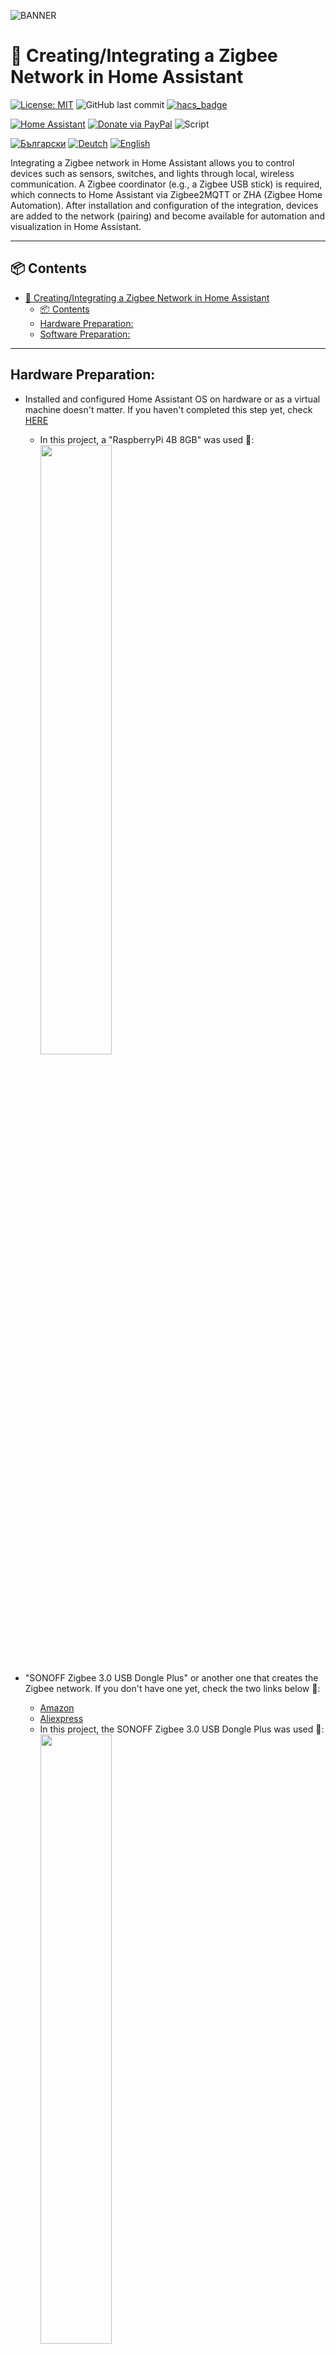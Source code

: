 ![BANNER](/img/banner.png)

# 🛜 Creating/Integrating a Zigbee Network in Home Assistant
[![License: MIT](https://img.shields.io/badge/License-MIT-yellow.svg?color=ff00d8)](https://opensource.org/licenses/MIT)
![GitHub last commit](https://img.shields.io/github/last-commit/Bacard1/HASS-ZigbeeNetwork.svg?color=ff00d8)
[![hacs_badge](https://img.shields.io/badge/HACS-2025.5.3-orange.svg?color=ff00d8)](https://github.com/hacs/integration)

[![Home Assistant](https://img.shields.io/badge/.-HOME_ASSISTANT-blue?logo=homeassistant)](https://www.home-assistant.io/) 
[![Donate via PayPal](https://img.shields.io/badge/PayPal-DONATE-blue?logo=paypal)](https://www.paypal.com/donate/?hosted_button_id=AAWFZVF2XCP5A)
![Script](https://img.shields.io/badge/Script-YAML-blue?logo=yaml)

[![Български](https://img.shields.io/badge/BG-ЕЗИК-gree?logo=translate&labelColor=gray&style=flat-square&link=https://example.com/bg
)](BG.md)
[![Deutch](https://img.shields.io/badge/DE-SPRACHE-gree?logo=translate&labelColor=gray&style=flat-square&link=https://example.com/bg
)](DE.md)
[![English](https://img.shields.io/badge/EN-LANGUAGE-gree?logo=translate&labelColor=gray&style=flat-square&link=https://example.com/bg)](README.md)

Integrating a Zigbee network in Home Assistant allows you to control devices such as sensors, switches, and lights through local, wireless communication. A Zigbee coordinator (e.g., a Zigbee USB stick) is required, which connects to Home Assistant via Zigbee2MQTT or ZHA (Zigbee Home Automation). After installation and configuration of the integration, devices are added to the network (pairing) and become available for automation and visualization in Home Assistant.

---

## 📦 Contents

- [🛜 Creating/Integrating a Zigbee Network in Home Assistant](#-creatingintegrating-a-zigbee-network-in-home-assistant)
  - [📦 Contents](#-contents)
  - [Hardware Preparation:](#hardware-preparation)
  - [Software Preparation:](#software-preparation)

---

## Hardware Preparation:

- Installed and configured Home Assistant OS on hardware or as a virtual machine doesn't matter. If you haven't completed this step yet, check [HERE](https://www.home-assistant.io/installation/)
  - In this project, a "RaspberryPi 4B 8GB" was used 🔽:<br> <img align="center" src="/img/RASP PI 4B.png" width="50%" height="50%">


- "SONOFF Zigbee 3.0 USB Dongle Plus" or another one that creates the Zigbee network. If you don't have one yet, check the two links below 🔽:
  - [Amazon](https://www.amazon.de/dp/B09KZX4WSB?ref=ppx_yo2ov_dt_b_fed_asin_title)
  - [Aliexpress](https://de.aliexpress.com/item/1005004266559661.html?spm=a2g0o.productlist.main.1.29cfYELkYELkj7&algo_pvid=d6c4c86f-f945-433c-addd-962a0da0c955&algo_exp_id=d6c4c86f-f945-433c-addd-962a0da0c955-0&pdp_npi=4%40dis%21EUR%2138.16%2120.99%21%21%2140.55%2122.30%21%402103890117306177577828936efd34%2112000028571354347%21sea%21DE%21749630241%21X&curPageLogUid=DHGOVitBimE5&utparam-url=scene%3Asearch%7Cquery_from%3A) 
  - In this project, the SONOFF Zigbee 3.0 USB Dongle Plus was used 🔽: <br> <img align="center" src="/img/Sonoff zigbee3.0 Dongel.png" width="50%" height="50%">
> [!WARNING]
>RECOMMENDED: Use the "SONOFF Zigbee 3.0 USB Dongle Plus" with a USB extension cable. The reason is that all Zigbee 3.0 USB Dongles are affected by the operation of the hardware and cause problems in the network! If you are unsure which one to choose, check the link below 🔽:
>    - [Aliexpress](https://de.aliexpress.com/item/1005007442670601.html?spm=a2g0o.order_list.order_list_main.75.6e4f5c5f9wWYJ0&gatewayAdapt=glo2deu)

## Software Preparation:
- **Updating the Firmware on "SONOFF Zigbee 3.0 USB Dongle Plus":** even though it’s brand new, updating the firmware is mandatory. This avoids unwanted compatibility issues between add-ons or devices. The links below provide everything you need 🔽:
  - [Drivers:](https://www.silabs.com/developer-tools/usb-to-uart-bridge-vcp-drivers?tab=downloads) first download and install the VCP Drivers on a Windows or MAC device, then restart the OS.
  - [Flashing software:](https://zig-star.com/radio-docs/quick-start/#5have-fun) download ZigStar and connect the "SONOFF Zigbee 3.0 USB Dongle Plus" to one of the USB ports.
  - [Firmware coordinator:](https://github.com/Koenkk/Z-Stack-firmware/tree/master/coordinator/Z-Stack_3.x.0/bin) download the latest version and add it to ZigStar.
  - [Documentation:](https://sonoff.tech/wp-content/uploads/2022/11/SONOFF-Zigbee-3.0-USB-dongle-plus-firmware-flashing-.pdf) Official documentation from SONOFF
- **Installing MQTT Broker in Home Assistant:** If you don’t have an MQTT broker yet, click the button below 🔽:<br>
<a href="https://my.home-assistant.io/redirect/supervisor_addon/?addon=core_mosquitto">
    <img align="center" src="/img/button ADD-ON ON.svg" >
</a><br>

- **After installation, enable "Start on system boot" and restart Home Assistant 🔽:**
![Start on system boot](/img/mqtt_autostart.png)
  - After the system starts, open the configuration of "Mosquitto broker" and switch to "YAML Edit" mode. Replace everything with the following code 🔽:

```yaml
logins:
    - username: "!secret mqtt_user"
    password: "!secret mqtt_pass"
require_certificate: false
certfile: cer.pem
keyfile: key.pem
customize:
active: false
folder: mosquitto
anonymous: false
server: mqtt://_________________:1883
base_topic: zigbee2mqtt
debug: true
```
> [!WARNING]
>In "server", enter the IP address of the device where Home Assistant is installed 🔼.
  - Add the following lines to "secrets.yaml". If not done, the configuration won’t be valid 🔽.

```yaml
# MQTT login data
mqtt_user: _____________
mqtt_pass: _____________
```

> [!WARNING]
>Enter your preferred username and password that will be used to connect to MQTT. Save the changes and start the "Mosquitto broker". Ensure that it has started successfully before proceeding with the Zigbee2MQTT installation.
- **Installing Zigbee2MQTT in Home Assistant:**
  - Press the button below to add the Zigbee2MQTT repository to your add-ons 🔽:

[![repo](/img/button%20ADD%20ADD-ON%20REPOSITORY%20TO%20MY.svg)](https://my.home-assistant.io/redirect/supervisor_add_addon_repository/?repository_url=https%3A%2F%2Fgithub.com%2Fzigbee2mqtt%2Fhassio-zigbee2mqtt)
  - After adding the repository, refresh the page and you will see the following 🔽:
![repoo](/img/zigbee2mqtt_repo.png)
Open and install Zigbee2MQTT, then restart the system.
  - After the system starts, open the configuration in Zigbee2MQTT and switch to "YAML Edit" mode. Replace everything with the following code 🔽:

```yaml
data_path: /config/zigbee2mqtt
socat:
  enabled: false
  master: pty,raw,echo=0,link=/tmp/ttyZ2M,mode=777
  slave: tcp-listen:8485,keepalive,nodelay,reuseaddr,keepidle=1,keepintvl=1,keepcnt=5
  options: "-d -d"
log: true
mqtt:
  server: mqtt://_____________:1883  
  user: "!secret mqtt_user"
  password: "!secret mqtt_pass"
serial:
  port: ______________________________________
```

> [!CAUTION]
> In "server:", you must enter the same IP address as Home Assistant 🔼. For "port:", follow the steps shown in the image below 🔽:

![server](/img/patch_usb_port002.gif)

Save the changes! Check the box to start automatically with the system and start the add-on 🔽:

![Save and start](/img/Zegbee_save_and_start.gif)

> [!WARNING]
> Restart the entire system if the add-on doesn’t start right away. After reboot, it will start automatically.
> Congratulations, you now have a working Zigbee network!

> [!TIP]
> If you liked this project, [HERE](https://github.com/Bacard1?tab=repositories) you will find more interesting repositories made by me.<br>
> If you face any difficulties or have questions, feel free to contact me.
